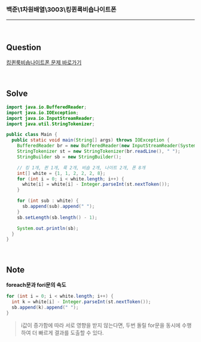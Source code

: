 ### 백준\1차원배열\3003\킹퀸룩비숍나이트폰

---

<br/>

## Question

[킹퀸룩비숍나이트폰 문제 바로가기](https://www.acmicpc.net/problem/3003)

<br/>

## Solve

```java
import java.io.BufferedReader;
import java.io.IOException;
import java.io.InputStreamReader;
import java.util.StringTokenizer;

public class Main {
  public static void main(String[] args) throws IOException {
    BufferedReader br = new BufferedReader(new InputStreamReader(System.in));
    StringTokenizer st = new StringTokenizer(br.readLine(), " ");
    StringBuilder sb = new StringBuilder();

    // 킹 1개, 퀸 1개, 룩 2개, 비숍 2개, 나이트 2개, 폰 8개
    int[] white = {1, 1, 2, 2, 2, 8};
    for (int i = 0; i < white.length; i++) {
      white[i] = white[i] - Integer.parseInt(st.nextToken());
    }

    for (int sub : white) {
      sb.append(sub).append(" ");
    }
    sb.setLength(sb.length() - 1);

    System.out.println(sb);
  }
}
```

<br/>

## Note

**foreach문과 fori문의 속도**

```java
for (int i = 0; i < white.length; i++) {
  int k = white[i] - Integer.parseInt(st.nextToken());
  sb.append(k).append(" ");
}
```

> i값이 증가함에 따라 서로 영향을 받지 않는다면, 두번 돌릴 for문을 동시에 수행하여 더 빠르게 결과를 도출할 수 있다.
